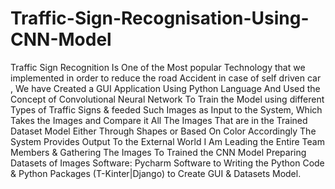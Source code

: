 # Traffic-Sign-Recognisation-Using-CNN-Model
Traffic Sign Recognition Is One of the Most popular Technology that we implemented in order to reduce the road Accident in case of self driven car , We have Created a GUI Application Using Python Language And Used the Concept of Convolutional Neural Network To Train the Model using different Types of Traffic Signs &amp; feeded Such Images as Input to the System, Which Takes the Images and Compare it All The Images That are in the Trained Dataset Model Either Through Shapes or Based On Color Accordingly The System Provides Output To the External World I Am Leading the Entire Team Members &amp; Gathering The Images To Trained the CNN Model Preparing Datasets of Images Software: Pycharm Software to Writing the Python Code &amp; Python Packages (T-Kinter|Django) to Create GUI &amp; Datasets Model.
